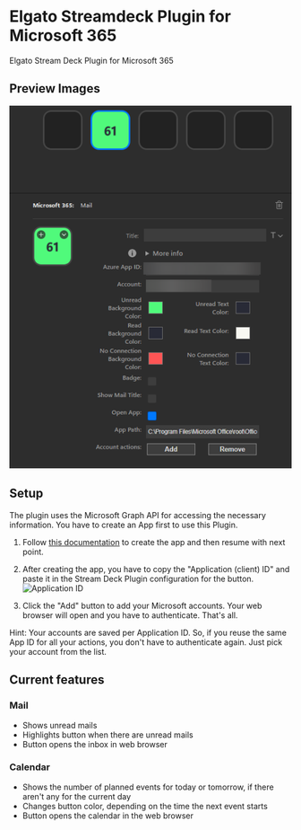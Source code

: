 # Elgato Streamdeck Plugin for Microsoft 365

Elgato Stream Deck Plugin for Microsoft 365

## Preview Images

![Mail Properties](./.github/images/mail-preview.png)

## Setup

The plugin uses the Microsoft Graph API for accessing the necessary information. You have to create an App first to use this Plugin.

1. Follow [this documentation](docs/CreateAzureApp.md) to create the app and then resume with next point.

2. After creating the app, you have to copy the "Application (client) ID" and paste it in the Stream Deck Plugin configuration for the button.
![Application ID](app_id.png)

3. Click the "Add" button to add your Microsoft accounts. Your web browser will open and you have to authenticate. That's all.

Hint: Your accounts are saved per Application ID. So, if you reuse the same App ID for all your actions, you don't have to authenticate again. Just pick your account from the list.

## Current features

### Mail

- Shows unread mails
- Highlights button when there are unread mails
- Button opens the inbox in web browser

### Calendar

- Shows the number of planned events for today or tomorrow, if there aren't any for the current day
- Changes button color, depending on the time the next event starts
- Button opens the calendar in the web browser